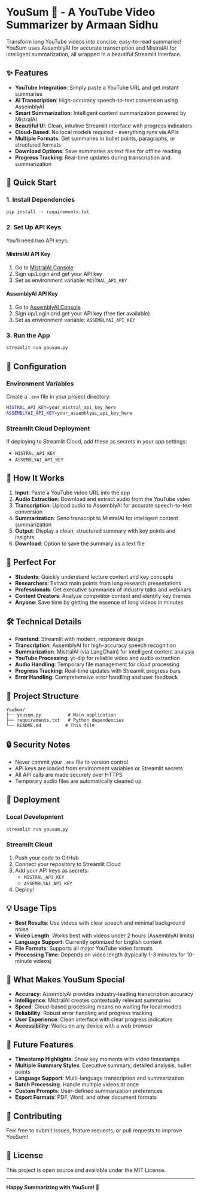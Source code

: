 # YouSum 🎥 - A YouTube Video Summarizer by Armaan Sidhu

Transform long YouTube videos into concise, easy-to-read summaries! YouSum uses AssemblyAI for accurate transcription and MistralAI for intelligent summarization, all wrapped in a beautiful Streamlit interface.

## ✨ Features

- **YouTube Integration**: Simply paste a YouTube URL and get instant summaries
- **AI Transcription**: High-accuracy speech-to-text conversion using AssemblyAI
- **Smart Summarization**: Intelligent content summarization powered by MistralAI
- **Beautiful UI**: Clean, intuitive Streamlit interface with progress indicators
- **Cloud-Based**: No local models required - everything runs via APIs
- **Multiple Formats**: Get summaries in bullet points, paragraphs, or structured formats
- **Download Options**: Save summaries as text files for offline reading
- **Progress Tracking**: Real-time updates during transcription and summarization

## 🚀 Quick Start

### 1. Install Dependencies

```bash
pip install -r requirements.txt
```

### 2. Set Up API Keys

You'll need two API keys:

#### MistralAI API Key
1. Go to [MistralAI Console](https://console.mistral.ai/)
2. Sign up/Login and get your API key
3. Set as environment variable: `MISTRAL_API_KEY`

#### AssemblyAI API Key
1. Go to [AssemblyAI Console](https://www.assemblyai.com/)
2. Sign up/Login and get your API key (free tier available)
3. Set as environment variable: `ASSEMBLYAI_API_KEY`

### 3. Run the App

```bash
streamlit run yousum.py
```

## 🔧 Configuration

### Environment Variables
Create a `.env` file in your project directory:

```bash
MISTRAL_API_KEY=your_mistral_api_key_here
ASSEMBLYAI_API_KEY=your_assemblyai_api_key_here
```

### Streamlit Cloud Deployment
If deploying to Streamlit Cloud, add these as secrets in your app settings:
- `MISTRAL_API_KEY`
- `ASSEMBLYAI_API_KEY`

## 📖 How It Works

1. **Input**: Paste a YouTube video URL into the app
2. **Audio Extraction**: Download and extract audio from the YouTube video
3. **Transcription**: Upload audio to AssemblyAI for accurate speech-to-text conversion
4. **Summarization**: Send transcript to MistralAI for intelligent content summarization
5. **Output**: Display a clean, structured summary with key points and insights
6. **Download**: Option to save the summary as a text file

## 🎯 Perfect For

- **Students**: Quickly understand lecture content and key concepts
- **Researchers**: Extract main points from long research presentations
- **Professionals**: Get executive summaries of industry talks and webinars
- **Content Creators**: Analyze competitor content and identify key themes
- **Anyone**: Save time by getting the essence of long videos in minutes

## 🛠 Technical Details

- **Frontend**: Streamlit with modern, responsive design
- **Transcription**: AssemblyAI for high-accuracy speech recognition
- **Summarization**: MistralAI (via LangChain) for intelligent content analysis
- **YouTube Processing**: yt-dlp for reliable video and audio extraction
- **Audio Handling**: Temporary file management for cloud processing
- **Progress Tracking**: Real-time updates with Streamlit progress bars
- **Error Handling**: Comprehensive error handling and user feedback

## 📁 Project Structure

```
YouSum/
├── yousum.py          # Main application
├── requirements.txt   # Python dependencies
└── README.md         # This file
```

## 🔒 Security Notes

- Never commit your `.env` file to version control
- API keys are loaded from environment variables or Streamlit secrets
- All API calls are made securely over HTTPS
- Temporary audio files are automatically cleaned up

## 🚀 Deployment

### Local Development
```bash
streamlit run yousum.py
```

### Streamlit Cloud
1. Push your code to GitHub
2. Connect your repository to Streamlit Cloud
3. Add your API keys as secrets:
   - `MISTRAL_API_KEY`
   - `ASSEMBLYAI_API_KEY`
4. Deploy!

## 💡 Usage Tips

- **Best Results**: Use videos with clear speech and minimal background noise
- **Video Length**: Works best with videos under 2 hours (AssemblyAI limits)
- **Language Support**: Currently optimized for English content
- **File Formats**: Supports all major YouTube video formats
- **Processing Time**: Depends on video length (typically 1-3 minutes for 10-minute videos)

## 🌟 What Makes YouSum Special

- **Accuracy**: AssemblyAI provides industry-leading transcription accuracy
- **Intelligence**: MistralAI creates contextually relevant summaries
- **Speed**: Cloud-based processing means no waiting for local models
- **Reliability**: Robust error handling and progress tracking
- **User Experience**: Clean interface with clear progress indicators
- **Accessibility**: Works on any device with a web browser

## 🔮 Future Features

- **Timestamp Highlights**: Show key moments with video timestamps
- **Multiple Summary Styles**: Executive summary, detailed analysis, bullet points
- **Language Support**: Multi-language transcription and summarization
- **Batch Processing**: Handle multiple videos at once
- **Custom Prompts**: User-defined summarization preferences
- **Export Formats**: PDF, Word, and other document formats

## 🤝 Contributing

Feel free to submit issues, feature requests, or pull requests to improve YouSum!

## 📄 License

This project is open source and available under the MIT License.

---

**Happy Summarizing with YouSum! 📝**

